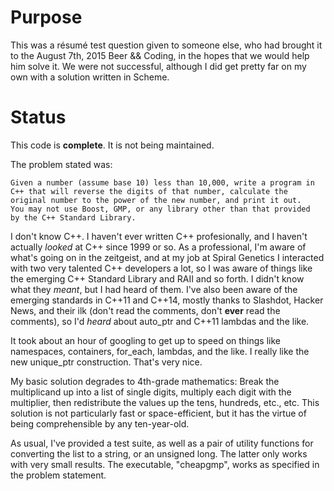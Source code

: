 # Purpose

This was a résumé test question given to someone else, who had brought
it to the August 7th, 2015 Beer && Coding, in the hopes that we would
help him solve it.  We were not successful, although I did get pretty
far on my own with a solution written in Scheme.

# Status

This code is **complete**.  It is not being maintained.

The problem stated was:

    Given a number (assume base 10) less than 10,000, write a program in
    C++ that will reverse the digits of that number, calculate the
    original number to the power of the new number, and print it out.
    You may not use Boost, GMP, or any library other than that provided
    by the C++ Standard Library.

I don't know C++.  I haven't ever written C++ profesionally, and I
haven't actually *looked* at C++ since 1999 or so.  As a professional,
I'm aware of what's going on in the zeitgeist, and at my job at Spiral
Genetics I interacted with two very talented C++ developers a lot, so I
was aware of things like the emerging C++ Standard Library and RAII and
so forth.  I didn't know what they *meant*, but I had heard of them.
I've also been aware of the emerging standards in C++11 and C++14,
mostly thanks to Slashdot, Hacker News, and their ilk (don't read the
comments, don't **ever** read the comments), so I'd *heard* about
auto_ptr and C++11 lambdas and the like.

It took about an hour of googling to get up to speed on things like
namespaces, containers, for_each, lambdas, and the like.  I really like
the new unique\_ptr construction.  That's very nice.

My basic solution degrades to 4th-grade mathematics: Break the
multiplicand up into a list of single digits, multiply each digit
with the multiplier, then redistribute the values up the tens, hundreds,
etc., etc.  This solution is not particularly fast or space-efficient,
but it has the virtue of being comprehensible by any ten-year-old.

As usual, I've provided a test suite, as well as a pair of utility
functions for converting the list to a string, or an unsigned long.  The
latter only works with very small results.  The executable, "cheapgmp",
works as specified in the problem statement.

